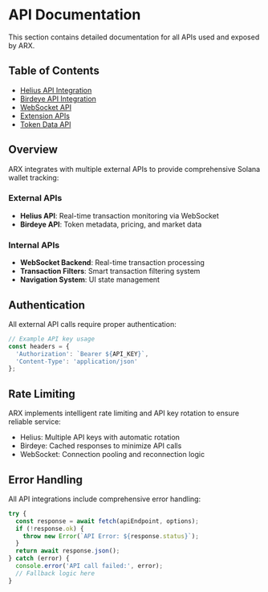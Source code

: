 # API Documentation

This section contains detailed documentation for all APIs used and exposed by ARX.

## Table of Contents

- [Helius API Integration](./helius-api.md)
- [Birdeye API Integration](./birdeye-api.md)
- [WebSocket API](./websocket-api.md)
- [Extension APIs](./extension-apis.md)
- [Token Data API](./token-data-api.md)

## Overview

ARX integrates with multiple external APIs to provide comprehensive Solana wallet tracking:

### External APIs
- **Helius API**: Real-time transaction monitoring via WebSocket
- **Birdeye API**: Token metadata, pricing, and market data

### Internal APIs
- **WebSocket Backend**: Real-time transaction processing
- **Transaction Filters**: Smart transaction filtering system
- **Navigation System**: UI state management

## Authentication

All external API calls require proper authentication:

```javascript
// Example API key usage
const headers = {
  'Authorization': `Bearer ${API_KEY}`,
  'Content-Type': 'application/json'
};
```

## Rate Limiting

ARX implements intelligent rate limiting and API key rotation to ensure reliable service:

- Helius: Multiple API keys with automatic rotation
- Birdeye: Cached responses to minimize API calls
- WebSocket: Connection pooling and reconnection logic

## Error Handling

All API integrations include comprehensive error handling:

```javascript
try {
  const response = await fetch(apiEndpoint, options);
  if (!response.ok) {
    throw new Error(`API Error: ${response.status}`);
  }
  return await response.json();
} catch (error) {
  console.error('API call failed:', error);
  // Fallback logic here
}
```
